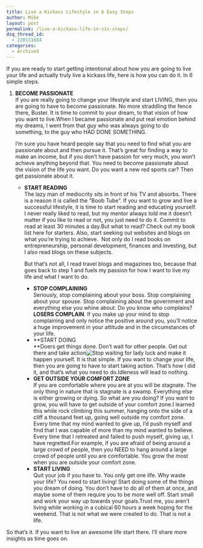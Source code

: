 ```yaml
---
title: Live a Kickass Lifestyle in 6 Easy Steps
author: Mike
layout: post
permalink: /live-a-kickass-life-in-six-steps/
dsq_thread_id:
  - 220131684
categories:
  - Archived
---
```

If you are ready to start getting intentional about how you are going to live your life and actually truly live a kickass life, here is how you can do it. In 6 simple steps.

1.  **BECOME PASSIONATE**  
    If you are really going to change your lifestyle and start LIVING, then you are going to have to become passionate. No more straddling the fence there, Buster. It is time to commit to your dream, to that vision of how you want to live.When I became passionate and put real emotion behind my dreams, I went from that guy who was always going to do something, to the guy who HAD DONE SOMETHING.</p> 
    I&#8217;m sure you have heard people say that you need to find what you are passionate about and then pursue it. That&#8217;s great for finding a way to make an income, but if you don&#8217;t have passion for very much, you won&#8217;t achieve anything beyond that. You need to become passionate about the vision of the life you want. Do you want a new red sports car? Then get passionate about it.</li> 
    *   **START READING**  
        The lazy man of mediocrity sits in front of his TV and absorbs. There is a reason it is called the &#8220;Boob Tube&#8221;. If you want to grow and live a successful lifestyle, it is time to start reading and educating yourself. I never really liked to read, but my mentor always told me it doesn&#8217;t matter if you like to read or not, you just need to do it. Commit to read at least 30 minutes a day.But what to read? Check out my book list here for starters. Also, start seeking out websites and blogs on what you&#8217;re trying to achieve.  Not only do I read books on entrepreneurship, personal development, finances and investing, but I also read blogs on these subjects.</p> 
        But that&#8217;s not all, I read travel blogs and magazines too, because that goes back to step 1 and fuels my passion for how I want to live my life and what I want to do.</li> 
        *   **STOP COMPLAINING**  
            Seriously, stop complaining about your boss. Stop complaining about your spouse. Stop complaining about the government and everything else you whine about. Do you know who complains? **LOSERS COMPLAIN**. If you make up your mind to stop complaining and only notice the positive around you, you&#8217;ll notice a huge improvement in your attitude and in the circumstances of your life.
        *   **START DOING  
            **Doers get things done. Don&#8217;t wait for other people. Get out there and take action![ Stop waiting for lady luck][1] and make it happen yourself. It is that simple. If you want to change your life, then you are going to have to start taking action. That&#8217;s how I did it, and that&#8217;s what you need to do.Idleness will lead to nothing.
        *   **GET OUTSIDE YOUR COMFORT ZONE**  
            If you are comfortable where you are at you will be stagnate. The only thing in nature that is stagnate is a swamp. Everything else is either growing or dying. So what are you doing? If you want to grow, you will have to get outside of your comfort zone.I learned this while rock climbing this summer, hanging onto the side of a cliff a thousand feet up, going well outside my comfort zone. Every time that my mind wanted to give up, I&#8217;d push myself and find that I was capable of more than my mind wanted to believe.  Every time that I retreated and failed to push myself, giving up, I have regretted.For example, if you are afraid of being around a large crowd of people, then you NEED to hang around a large crowd of people until you are comfortable. You grow the most when you are outside your comfort zone.
        *   **START LIVING**  
            Quit your job if you have to. You only get one life. Why waste your life? You need to start living! Start doing some of the things you dream of doing. You don&#8217;t have to do all of them at once, and maybe some of them require you to be more well off. Start small and work your way up towards your goals.Trust me, you aren&#8217;t living while working in a cubical 60 hours a week hoping for the weekend. That is not what we were created to do. That is not a life.</ol> 
        So that&#8217;s it. If you want to live an awesome life start there. I&#8217;ll share more insights as time goes on.

 [1]: http://www.mikekey.com/luck-is-bullcrap/ "Lady Luck is BULLCRAP"